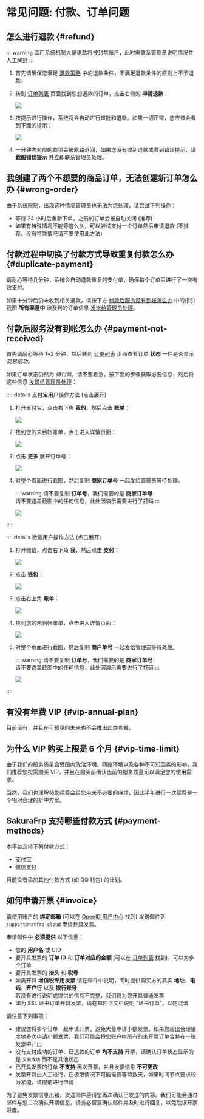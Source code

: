 # 常见问题: 付款、订单问题

## 怎么进行退款 {#refund}

::: warning
滥用系统机制大量退款将被封禁账户，此时需联系管理员说明情况并人工解封
:::

1. 首先请确保您满足 [退款策略](https://www.natfrp.com/policy/refund) 中的退款条件，不满足退款条件的原则上不予退款。

2. 转到 [订单列表](https://www.natfrp.com/purchase/list) 页面找到您想退款的订单，点击右侧的 **申请退款**：

   ![](./_images/payment-refund-0.png)

3. 按提示进行操作，系统将会自动进行审批和退款。如果一切正常，您应该会看到下面的提示：

   ![](./_images/payment-refund-1.png)

4. 一分钟内对应的款项会被原路退回，如果您没有收到退款或看到错误提示，请 **截图错误提示** 并立即联系管理员处理。

## 我创建了两个不想要的商品订单，无法创建新订单怎么办 {#wrong-order}

由于系统限制，出现这种情况管理员也无法为您处理，请尝试下列操作：

- 等待 24 小时后重新下单，之前的订单会被自动关闭 (推荐)
- 如果有特殊情况不能等这么久，可以尝试支付一个订单然后申请退款 (不推荐，没有特殊情况请不要使用此方法)

## 付款过程中切换了付款方式导致重复付款怎么办 {#duplicate-payment}

请耐心等待几分钟，系统会自动退款重复的支付单，确保每个订单只进行了一次有效支付。

如果十分钟后仍未收到相关退款，请按下方 [付款后服务没有到帐怎么办](#payment-not-received) 中的指引截图 **所有渠道中** 涉及到的订单信息 [发送给管理员处理](/about.md#contact-us)。

## 付款后服务没有到帐怎么办 {#payment-not-received}

首先请耐心等待 1~2 分钟，然后转到 [订单列表](https://www.natfrp.com/purchase/list) 页面查看订单 **状态** 一栏是否显示 *交易成功*。

如果订单状态仍然为 *待付款*，请不要着急，按下面的步骤获取必要信息，然后将这些信息 [发送给管理员处理](/about.md#contact-us)：

:::: details 支付宝用户操作方法 (点击展开)

1. 打开支付宝，点击右下角 **我的**，然后点击 **账单**：

   ![](./_images/payment-recover-alipay-0.png)

2. 找到您的未到帐账单，点击进入详情页面：

   ![](./_images/payment-recover-alipay-1.png)

3. 点击 **更多** 展开订单号：

   ![](./_images/payment-recover-alipay-2.png)

4. 对整个页面进行截图，然后复制 **商家订单号** 一起发给管理员等待处理。

   ::: warning
   请不要复制 **订单号**，我们需要的是 **商家订单号**  
   请不要遮盖截图中的任何信息，此处因演示需要进行了打码
   :::

   ![](./_images/payment-recover-alipay-3.png)

::::

:::: details 微信用户操作方法 (点击展开)

1. 打开微信，点击右下角 **我**，然后点击 **支付**：

   ![](./_images/payment-recover-wechat-0.png)

2. 点击 **钱包**：

   ![](./_images/payment-recover-wechat-1.png)

3. 点击右上角 **账单**：

   ![](./_images/payment-recover-wechat-2.png)

4. 找到您的未到帐账单，点击进入详情页面：

   ![](./_images/payment-recover-wechat-3.png)

5. 对整个页面进行截图，然后复制 **商户单号** 一起发给管理员等待处理。

   ::: warning
   请不要复制 **订单号**，我们需要的是 **商家订单号**  
   请不要遮盖截图中的任何信息，此处因演示需要进行了打码
   :::

   ![](./_images/payment-recover-wechat-4.png)

::::

## 有没有年费 VIP {#vip-annual-plan}

目前没有，并且在可预见的未来也不会推出此类套餐。

## 为什么 VIP 购买上限是 6 个月 {#vip-time-limit}

由于我们的服务质量会受国内政治环境、网络环境以及各种不可知因素的影响，我们推荐您按需购买 VIP，并且在购买前确认当前的服务质量可以满足您的使用需求。

当然，我们也理解频繁续费会给您带来不必要的麻烦，因此半年进行一次续费是一个相对合理的折中方案。

## SakuraFrp 支持哪些付款方式 {#payment-methods}

本平台支持下列付款方式：

- [支付宝](https://www.alipay.com/)
- [微信支付](https://pay.weixin.qq.com/)

目前没有添加其他付款方式 (如 QQ 钱包) 的计划。

## 如何申请开票 {#invoice}

请使用账户的 **绑定邮箱** (可以在 [OpenID 用户中心](https://openid.13a.com/user) 找到) 发送邮件到 `support@natfrp.cloud` 申请开具发票。

申请邮件中 **必须提供** 以下信息：

- 您的 **用户名** 或 UID
- 要开具发票的 **订单 ID** 和 **订单对应的金额** (可以在 [订单列表](https://www.natfrp.com/purchase/list) 找到)，可以为多个订单
- 要开具发票的 **抬头** 和 **税号**
- 如需开具 **增值税专用发票** 请在邮件中说明，同时提供购买方的真实 **地址**、**电话**、**开户行** 以及 **银行账号**  
  若没有进行说明或提供的信息不完整，我们将为您开具普通发票
- 如为 SSL 证书订单开具发票，请在邮件正文中说明 “证书订单”，以防混淆

请注意下列事项：

- 建议您将多个订单一起申请开票，避免大量申请小额发票。如果您超出合理限度地多次申请小额发票，我们可能会将您账户中所有的未开票订单合并在一张发票中开出
- 没有支付成功的订单、已退款的订单 **均不支持** 开票，请确认订单状态显示的是 `交易成功` 而不是其他状态
- 已开具发票的订单 **不支持** 再次开票，并且发票信息 **不可更改**
- 发票开具由人工进行，在极限情况下可能需要等待数天，如果时间节点要求较为紧迫，请提前进行申请

为了避免发票信息出错，发送邮件后请您再次确认已发送的内容。我们可能会通过邮件与您二次确认开票信息，请务必留意确认邮件并及时进行回复，以免耽误开票进度。
